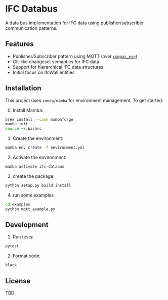 # IFC Databus

A data bus implementation for IFC data using publisher/subscriber communication patterns.



## Features

- Publisher/Subscriber pattern using MQTT (over [`compas_eve`](https://github.com/compas-dev/compas_eve))
- Git-like changeset semantics for IFC data
- Support for hierarchical IFC data structures
- Initial focus on IfcWall entities

## Installation

This project uses `conda/mamba` for environment management. To get started:

0. Install Mamba:
```bash
brew install --cask mambaforge
mamba init
source ~/.bashrc
```

1. Create the environment:
```bash
mamba env create -f environment.yml
```

2. Activate the environment:
```bash
mamba activate ifc-databus
```

3. create the package:
```bash
python setup.py build install
```

4. run some examples
```bash
cd examples
python mqtt_example.py 
```

## Development

1. Run tests:
```bash
pytest
```

2. Format code:
```bash
black .
```

## License

TBD
